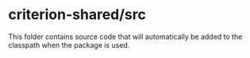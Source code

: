 # criterion-shared/src

This folder contains source code that will automatically be added to the classpath when
the package is used.
